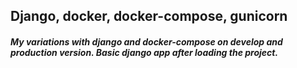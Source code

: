 ## Django, docker, docker-compose, gunicorn

##### My variations with django and docker-compose on develop and production version. Basic django app after loading the project.